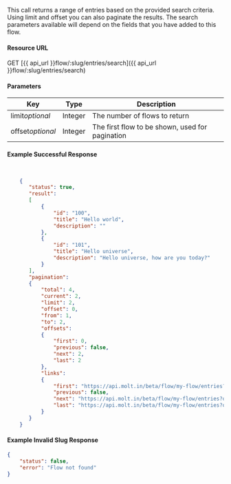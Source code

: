 This call returns a range of entries based on the provided search criteria. Using limit and offset you can also paginate the results. The search parameters available will depend on the fields that you have added to this flow.

#### Resource URL
GET [{{ api_url }}flow/:slug/entries/search]({{ api_url }}flow/:slug/entries/search)


#### Parameters
Key | Type | Description
--- | ---- | -----------
limit*optional* | Integer | The number of flows to return
offset*optional* | Integer | The first flow to be shown, used for pagination

<!--code-->
#### Example Successful Response
``` json


    {
       "status": true,
       "result":
       [
           {
               "id": "100",
               "title": "Hello world",
               "description": ""
           },
           {
               "id": "101",
               "title": "Hello universe",
               "description": "Hello universe, how are you today?"
           }
       ],
       "pagination":
       {
           "total": 4,
           "current": 2,
           "limit": 2,
           "offset": 0,
           "from": 1,
           "to": 2,
           "offsets":
           {
               "first": 0,
               "previous": false,
               "next": 2,
               "last": 2
           },
           "links":
           {
               "first": "https://api.molt.in/beta/flow/my-flow/entries?limit=2",
               "previous": false,
               "next": "https://api.molt.in/beta/flow/my-flow/entries?offset=2&limit=2",
               "last": "https://api.molt.in/beta/flow/my-flow/entries?offset=2&limit=2"
           }
       }
    }


```


#### Example Invalid Slug Response
``` json
{
    "status": false,
    "error": "Flow not found"
}
```
<!--/code-->